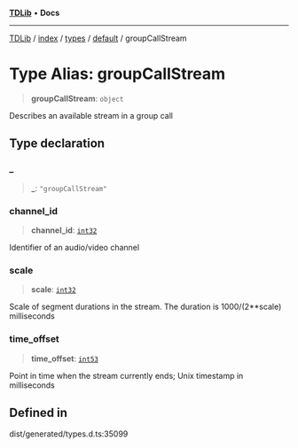 [**TDLib**](../../../../../../README.md) • **Docs**

***

[TDLib](../../../../../../modules.md) / [index](../../../../../README.md) / [types](../../../README.md) / [default](../README.md) / groupCallStream

# Type Alias: groupCallStream

> **groupCallStream**: `object`

Describes an available stream in a group call

## Type declaration

### \_

> **\_**: `"groupCallStream"`

### channel\_id

> **channel\_id**: [`int32`](int32-1.md)

Identifier of an audio/video channel

### scale

> **scale**: [`int32`](int32-1.md)

Scale of segment durations in the stream. The duration is 1000/(2**scale) milliseconds

### time\_offset

> **time\_offset**: [`int53`](int53-1.md)

Point in time when the stream currently ends; Unix timestamp in milliseconds

## Defined in

dist/generated/types.d.ts:35099
